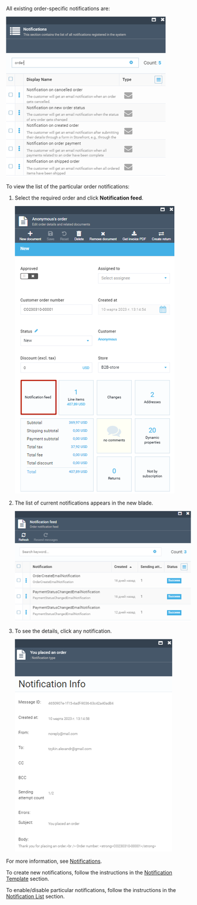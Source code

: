 All existing order-specific notifications are:

![General order information](media/order-notifications-list.png)

To view the list of the particular order notifications:

1. Select the required order and click **Notification feed**.

    ![General order information](media/current-order-notifications.png)

1. The list of current notifications appears in the new blade.

    ![General order information](media/notification-feed.png)

1. To see the details, click any notification.

    ![General order information](media/notification-infopng.png)

For more information, see [Notifications](../notifications/overview.md).

To create new notifications, follow the instructions in the [Notification Template](../notifications/notification-templates.md) section.

To enable/disable particular notifications, follow the instructions in the  [Notification List](../notifications/notification-list.md) section.